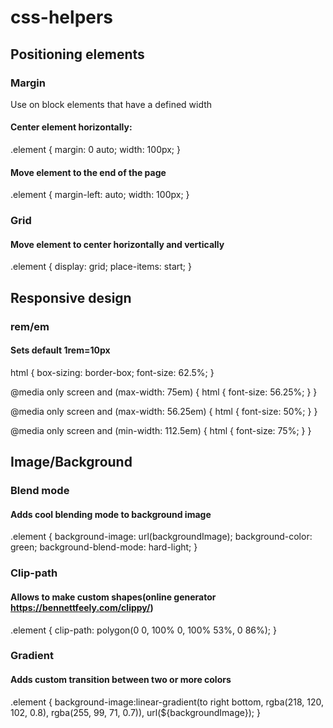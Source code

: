 # css-helpers

## Positioning elements

### Margin
Use on block elements that have a defined width

#### Center element horizontally: 
.element {
    margin: 0 auto;
    width: 100px;
}

#### Move element to the end of the page 
.element {
    margin-left: auto;
    width: 100px;
}

### Grid 

#### Move element to center horizontally and vertically

.element {
    display: grid;
    place-items: start;
}


## Responsive design

### rem/em

#### Sets default 1rem=10px
html {
	box-sizing: border-box;
	font-size: 62.5%;
}

@media only screen and (max-width: 75em) {
	html {
		font-size: 56.25%;
	}
}

@media only screen and (max-width: 56.25em) {
	html {
		font-size: 50%;
	}
}

@media only screen and (min-width: 112.5em) {
	html {
		font-size: 75%;
	}
}

## Image/Background

### Blend mode 

#### Adds cool blending mode to background image 

.element {
    background-image: url(backgroundImage);
    background-color: green;
    background-blend-mode: hard-light;
}

### Clip-path

#### Allows to make custom shapes(online generator https://bennettfeely.com/clippy/)

.element {
    clip-path: polygon(0 0, 100% 0, 100% 53%, 0 86%);
}

### Gradient

#### Adds custom transition between two or more colors

.element {
    background-image:linear-gradient(to right bottom,
        rgba(218, 120, 102, 0.8),
        rgba(255, 99, 71, 0.7)),
        url(${backgroundImage});
}
